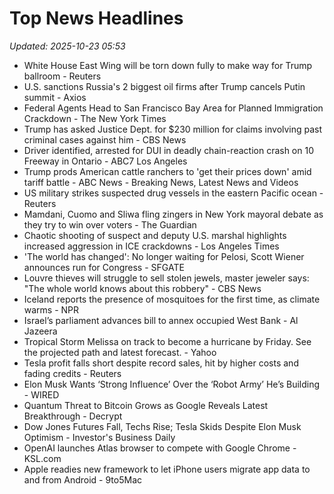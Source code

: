 # Top News Headlines

_Updated: 2025-10-23 05:53_

- White House East Wing will be torn down fully to make way for Trump ballroom - Reuters
- U.S. sanctions Russia's 2 biggest oil firms after Trump cancels Putin summit - Axios
- Federal Agents Head to San Francisco Bay Area for Planned Immigration Crackdown - The New York Times
- Trump has asked Justice Dept. for $230 million for claims involving past criminal cases against him - CBS News
- Driver identified, arrested for DUI in deadly chain-reaction crash on 10 Freeway in Ontario - ABC7 Los Angeles
- Trump prods American cattle ranchers to 'get their prices down' amid tariff battle - ABC News - Breaking News, Latest News and Videos
- US military strikes suspected drug vessels in the eastern Pacific ocean - Reuters
- Mamdani, Cuomo and Sliwa fling zingers in New York mayoral debate as they try to win over voters - The Guardian
- Chaotic shooting of suspect and deputy U.S. marshal highlights increased aggression in ICE crackdowns - Los Angeles Times
- 'The world has changed': No longer waiting for Pelosi, Scott Wiener announces run for Congress - SFGATE
- Louvre thieves will struggle to sell stolen jewels, master jeweler says: "The whole world knows about this robbery" - CBS News
- Iceland reports the presence of mosquitoes for the first time, as climate warms - NPR
- Israel’s parliament advances bill to annex occupied West Bank - Al Jazeera
- Tropical Storm Melissa on track to become a hurricane by Friday. See the projected path and latest forecast. - Yahoo
- Tesla profit falls short despite record sales, hit by higher costs and fading credits - Reuters
- Elon Musk Wants ‘Strong Influence’ Over the ‘Robot Army’ He’s Building - WIRED
- Quantum Threat to Bitcoin Grows as Google Reveals Latest Breakthrough - Decrypt
- Dow Jones Futures Fall, Techs Rise; Tesla Skids Despite Elon Musk Optimism - Investor's Business Daily
- OpenAI launches Atlas browser to compete with Google Chrome - KSL.com
- Apple readies new framework to let iPhone users migrate app data to and from Android - 9to5Mac